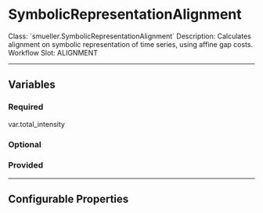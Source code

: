 <h1>SymbolicRepresentationAlignment</h1>
Class: `smueller.SymbolicRepresentationAlignment`
Description: Calculates alignment on symbolic representation of time series, using affine gap costs.
Workflow Slot: ALIGNMENT

---

<h2>Variables</h2>
<h3>Required</h3>
	var.total_intensity

<h3>Optional</h3>

<h3>Provided</h3>


---

<h2>Configurable Properties</h2>

